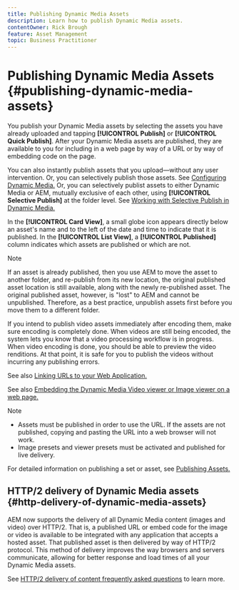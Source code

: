 ```yaml
---
title: Publishing Dynamic Media Assets
description: Learn how to publish Dynamic Media assets.
contentOwner: Rick Brough
feature: Asset Management
topic: Business Practitioner
---
```


# Publishing Dynamic Media Assets {#publishing-dynamic-media-assets}

You publish your Dynamic Media assets by selecting the assets you have already uploaded and tapping **[!UICONTROL Publish]** or **[!UICONTROL Quick Publish]**. After your Dynamic Media assets are published, they are available to you for including in a web page by way of a URL or by way of embedding code on the page.

You can also instantly publish assets that you upload&mdash;without any user intervention. Or, you can selectively publish those assets. See [Configuring Dynamic Media.](config-dm.md) Or, you can selectively publist assets to either Dynamic Media or AEM, mutually exclusive of each other, using **[!UICONTROL Selective Publish]** at the folder level. See [Working with Selective Publish in Dynamic Media.](/help/assets/dynamic-media/selective-publishing.md)

In the **[!UICONTROL Card View]**, a small globe icon appears directly below an asset's name and to the left of the date and time to indicate that it is published. In the **[!UICONTROL List View]**, a **[!UICONTROL Published]** column indicates which assets are published or which are not.

>[!NOTE]
>
>If an asset is already published, then you use AEM to move the asset to another folder, and re-publish from its new location, the original published asset location is still available, along with the newly re-published asset. The original published asset, however, is "lost" to AEM and cannot be unpublished. Therefore, as a best practice, unpublish assets first before you move them to a different folder.

If you intend to publish video assets immediately after encoding them, make sure encoding is completely done. When videos are still being encoded, the system lets you know that a video processing workflow is in progress. When video encoding is done, you should be able to preview the video renditions. At that point, it is safe for you to publish the videos without incurring any publishing errors.

See also [Linking URLs to your Web Application.](linking-urls-to-yourwebapplication.md)

See also [Embedding the Dynamic Media Video viewer or Image viewer on a web page.](embed-code.md)

>[!NOTE]
>
>* Assets must be published in order to use the URL. If the assets are not published, copying and pasting the URL into a web browser will not work.
>* Image presets and viewer presets must be activated and published for live delivery.
>

For detailed information on publishing a set or asset, see [Publishing Assets.](/help/assets/manage-digital-assets.md)

## HTTP/2 delivery of Dynamic Media assets {#http-delivery-of-dynamic-media-assets}

AEM now supports the delivery of all Dynamic Media content (images and video) over HTTP/2. That is, a published URL or embed code for the image or video is available to be integrated with any application that accepts a hosted asset. That published asset is then delivered by way of HTTP/2 protocol. This method of delivery improves the way browsers and servers communicate, allowing for better response and load times of all your Dynamic Media assets.

See [HTTP/2 delivery of content frequently asked questions](/help/assets/dynamic-media/http2faq.md) to learn more. 
<!--this md file used to reside under sites-administering-->
